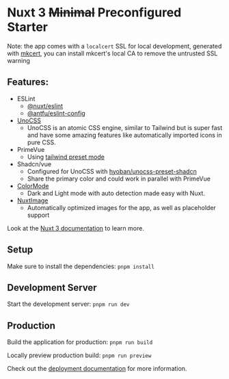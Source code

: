 # Nuxt 3 ~~Minimal~~ Preconfigured Starter

Note: the app comes with a `localcert` SSL for local development, generated with [mkcert](https://github.com/FiloSottile/mkcert), you can install mkcert's local CA to remove the untrusted SSL warning 

## Features:
- ESLint
  - [@nuxt/eslint](https://eslint.nuxt.com/packages/module)
  - [@antfu/eslint-config](https://github.com/antfu/eslint-config)
- [UnoCSS](https://unocss.dev/guide/)
  - UnoCSS is an atomic CSS engine, similar to Tailwind but is super fast and have some amazing features like automatically imported icons in pure CSS.
- PrimeVue
  - Using [tailwind preset mode](https://tailwind.primevue.org/nuxt/)
- Shadcn/vue
  - Configured for UnoCSS with [hyoban/unocss-preset-shadcn](https://github.com/hyoban/unocss-preset-shadcn)
  - Share the primary color and could work in parallel with PrimeVue
- [ColorMode](https://github.com/nuxt-modules/color-mode)
  - Dark and Light mode with auto detection made easy with Nuxt.
- [NuxtImage](https://image.nuxt.com/)
  - Automatically optimized images for the app, as well as placeholder support

Look at the [Nuxt 3 documentation](https://nuxt.com/docs/getting-started/introduction) to learn more.

## Setup

Make sure to install the dependencies: `pnpm install`

## Development Server

Start the development server: `pnpm run dev`

## Production

Build the application for production: `pnpm run build`

Locally preview production build: `pnpm run preview`

Check out the [deployment documentation](https://nuxt.com/docs/getting-started/deployment) for more information.
